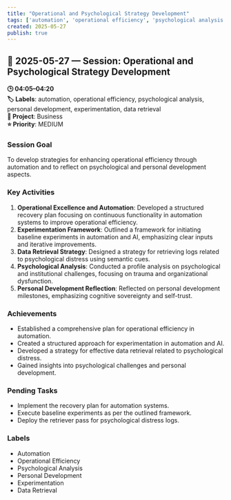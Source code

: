 ```yaml
---
title: "Operational and Psychological Strategy Development"
tags: ['automation', 'operational efficiency', 'psychological analysis', 'personal development', 'experimentation', 'data retrieval']
created: 2025-05-27
publish: true
---
```


## 📅 2025-05-27 — Session: Operational and Psychological Strategy Development

**🕒 04:05–04:20**  
**🏷️ Labels**: automation, operational efficiency, psychological analysis, personal development, experimentation, data retrieval  
**📂 Project**: Business  
**⭐ Priority**: MEDIUM  


### Session Goal
To develop strategies for enhancing operational efficiency through automation and to reflect on psychological and personal development aspects.

### Key Activities
1. **Operational Excellence and Automation**: Developed a structured recovery plan focusing on continuous functionality in automation systems to improve operational efficiency.
2. **Experimentation Framework**: Outlined a framework for initiating baseline experiments in automation and AI, emphasizing clear inputs and iterative improvements.
3. **Data Retrieval Strategy**: Designed a strategy for retrieving logs related to psychological distress using semantic cues.
4. **Psychological Analysis**: Conducted a profile analysis on psychological and institutional challenges, focusing on trauma and organizational dysfunction.
5. **Personal Development Reflection**: Reflected on personal development milestones, emphasizing cognitive sovereignty and self-trust.

### Achievements
- Established a comprehensive plan for operational efficiency in automation.
- Created a structured approach for experimentation in automation and AI.
- Developed a strategy for effective data retrieval related to psychological distress.
- Gained insights into psychological challenges and personal development.

### Pending Tasks
- Implement the recovery plan for automation systems.
- Execute baseline experiments as per the outlined framework.
- Deploy the retriever pass for psychological distress logs.

### Labels
- Automation
- Operational Efficiency
- Psychological Analysis
- Personal Development
- Experimentation
- Data Retrieval
